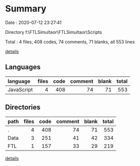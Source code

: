 # Summary

Date : 2020-07-12 23:27:41

Directory f:\FTLSimultaor\FTLSimultaor\Scripts

Total : 4 files,  408 codes, 74 comments, 71 blanks, all 553 lines

[details](details.md)

## Languages
| language | files | code | comment | blank | total |
| :--- | ---: | ---: | ---: | ---: | ---: |
| JavaScript | 4 | 408 | 74 | 71 | 553 |

## Directories
| path | files | code | comment | blank | total |
| :--- | ---: | ---: | ---: | ---: | ---: |
| . | 4 | 408 | 74 | 71 | 553 |
| Data | 3 | 251 | 41 | 42 | 334 |
| FTL | 1 | 157 | 33 | 29 | 219 |

[details](details.md)